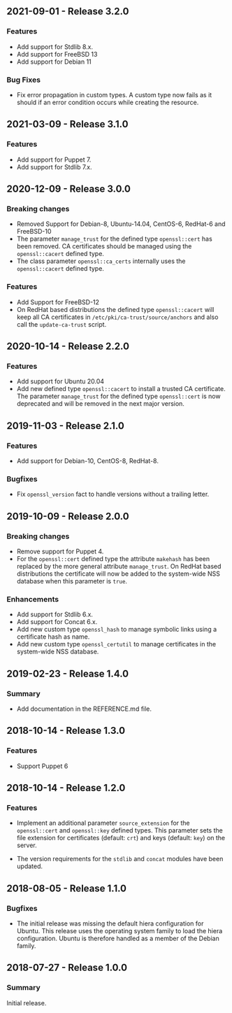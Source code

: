 ## 2021-09-01 - Release 3.2.0

### Features

- Add support for Stdlib 8.x.
- Add support for FreeBSD 13
- Add support for Debian 11

### Bug Fixes

- Fix error propagation in custom types.  A custom type now fails as it should if an error condition occurs while creating the resource.

## 2021-03-09 - Release 3.1.0

### Features

- Add support for Puppet 7.
- Add support for Stdlib 7.x.

## 2020-12-09 - Release 3.0.0

### Breaking changes

- Removed Support for Debian-8, Ubuntu-14.04, CentOS-6, RedHat-6 and FreeBSD-10
- The parameter `manage_trust` for the defined type `openssl::cert` has been removed. CA certificates should be managed using the `openssl::cacert` defined type.
- The class parameter `openssl::ca_certs` internally uses the `openssl::cacert` defined type.

### Features

- Add Support for FreeBSD-12
- On RedHat based distributions the defined type `openssl::cacert` will keep all CA certificates in `/etc/pki/ca-trust/source/anchors` and also call the `update-ca-trust` script.

## 2020-10-14 - Release 2.2.0

### Features

- Add support for Ubuntu 20.04
- Add new defined type `openssl::cacert` to install a trusted CA certificate. The parameter `manage_trust` for the defined type `openssl::cert` is now deprecated and will be removed in the next major version.

## 2019-11-03 - Release 2.1.0

### Features

- Add support for Debian-10, CentOS-8, RedHat-8.

### Bugfixes

- Fix `openssl_version` fact to handle versions without a trailing letter.

## 2019-10-09 - Release 2.0.0

### Breaking changes

- Remove support for Puppet 4.
- For the `openssl::cert` defined type the attribute `makehash` has been replaced by the more general attribute `manage_trust`. On RedHat based distributions the certificate will now be added to the system-wide NSS database when this parameter is `true`.

### Enhancements

- Add support for Stdlib 6.x.
- Add support for Concat 6.x.
- Add new custom type `openssl_hash` to manage symbolic links using a certificate hash as name.
- Add new custom type `openssl_certutil` to manage certificates in the system-wide NSS database.

## 2019-02-23 - Release 1.4.0

### Summary

- Add documentation in the REFERENCE.md file.

## 2018-10-14 - Release 1.3.0

### Features

- Support Puppet 6

## 2018-10-14 - Release 1.2.0

### Features

- Implement an additional parameter `source_extension` for the `openssl::cert` and `openssl::key` defined types. This parameter sets the file extension for certificates (default: `crt`) and keys (default: `key`) on the server.

- The version requirements for the `stdlib` and `concat` modules have been updated.

## 2018-08-05 - Release 1.1.0

### Bugfixes

- The initial release was missing the default hiera configuration for Ubuntu. This release uses the operating system family to load the hiera configuration. Ubuntu is therefore handled as a member of the Debian family.

## 2018-07-27 - Release 1.0.0

### Summary

Initial release.
